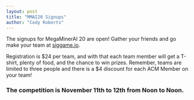 ```yaml
---
layout: post
title: "MMAI20 Signups"
author: "Cody Roberts"
---
```

The signups for MegaMinerAI 20 are open! Gather your friends 
and go make your team at [siggame.io](http://siggame.io). 

Registration is $24 per team, and with that each team member will get a T-shirt, plenty of food, 
and the chance to win prizes.
Remember, teams are limited to three people 
and there is a $4 discount for each ACM Member on your team!

### The competition is November 11th to 12th from Noon to Noon.
